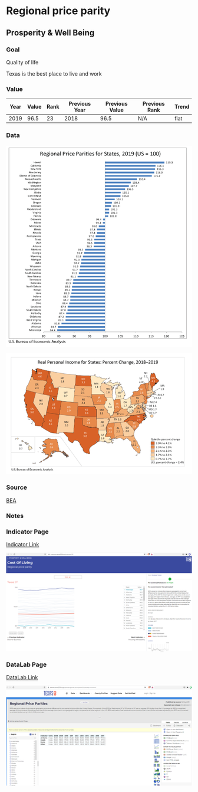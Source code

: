 # Regional price parity

## Prosperity & Well Being

### **Goal**

Quality of life

Texas is the best place to live and work

### **Value**

| Year |  Value      | Rank     | Previous Year   | Previous Value | Previous Rank | Trend | 
| ----------- | ----------- | ----------- | ----------- | ----------- | ----------- | -----------|
|    2019     |    96.5     | 23          |    2018     |    96.5     | N/A         | flat       | 

### Data

![sdfd](./data_rpp.PNG)

![csd](./data_rpp2.PNG)


### Source

[BEA](https://www.bea.gov/news/2020/real-personal-income-state-and-metropolitan-area-2019)

### Notes



### Indicator Page

[Indicator Link](https://indicators.texas2036.org/indicator/32)

![dd](./indicator_rpp.PNG)



### DataLab Page

[DataLab Link](https://datalab.texas2036.org/uzafrsd/regional-price-parities?accesskey=ronummf)


![sdcd](./datalab_rpp.PNG)

